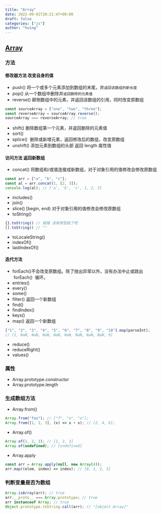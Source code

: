 ```yaml
---
title: "Array"
date: 2022-09-01T20:21:47+08:00
draft: false
categories: ["js"]
author: "huing"
---
```


## [Array](https://developer.mozilla.org/zh-CN/docs/Web/JavaScript/Reference/Global_Objects/Array)

### 方法

#### 修改器方法 改变自身的值

- push() 将一个或多个元素添加到数组的末尾，并`返回该数组的新长度`
- pop() 从一个数组中删除并`返回删除的元素值`
- reverse() 颠倒数组中的元素，并返回该数组的引用，同时改变原数组

```javascript
const sourceArray = ["one", "two", "three"];
const reverseArray = sourceArray.reverse();
sourceArray === reverseArray; // true
```

- shift() 删除数组第一个元素，并返回删除的元素值
- sort()
- splice()  删除或新增元素，返回修改后的数组，改变原数组
- unshift() 添加元素到数组的头部 返回 length 属性值

#### 访问方法 返回新数组

- concat() 将数组和/或值连接成新数组，对于对象引用的值修改会修改原数组

```javascript
const arr = ["a", "b", "c"];
const al = arr.concat(1, [2, 3]);
console.log(al); // ['a', 'b', 'c', 1, 2, 3]
```

- includes()
- join()
- slice() [begin, end) 对于对象引用的值修改会修改原数组
- toString()

```js
{}.toString() // 报错 没有原型链了吧
[].toString() // ""
```

- toLocaleString()
- indexOf()
- lastIndexOf()

#### 迭代方法

- forEach()不会改变原数组。除了抛出异常以外，没有办法中止或跳出  forEach()  循环。
- entries()
- every()
- some()
- filter() 返回一个新数组
- find()
- findIndex()
- keys()
- map() 返回一个新数组

```javascript
["1", "2", "3", "4", "5", "6", "7", "8", "9", "10"].map(parseInt);
// [1, NaN, NaN, NaN, NaN, NaN, NaN, NaN, NaN, 9]
```

- reduce()
- reduceRight()
- values()

### 属性

- Array.prototype.constructor
- Array.prototype.length

### 生成数组方法

- Array.from()

```javascript
Array.from("foo"); // ["f", "o", "o"];
Array.from([1, 2, 3], (x) => x + x); // [2, 4, 6];
```

- Array.of()

```javascript
Array.of(1, 2, 3); // [1, 2, 3]
Array.of(undefined); // [undefined]
```

- Array.apply

```javascript
const arr = Array.apply(null, new Array(4));
arr.map((elem, index) => index); // [0, 1, 2, 3]
```

### 判断变量是否为数组

```js
Array.isArray(arr); // true
arr.__proto__ === Array.prototype; // true
arr instanceof Array; // true
Object.prototype.toString.call(arr); // "[object Array]"
```
